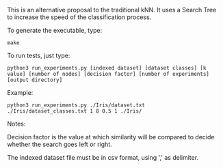 This is an alternative proposal to the traditional kNN. It uses a Search Tree to increase the speed of the classification process.

To generate the executable, type:

    make

To run tests, just type:
    
    python3 run_experiments.py [indexed dataset] [dataset classes] [k value] [number of nodes] [decision factor] [number of experiments] [output directory]
    
Example:

    python3 run_experiments.py ./Iris/dataset.txt ./Iris/dataset_classes.txt 1 8 0.5 1 ./Iris/
  
Notes:

  Decision factor is the value at which similarity will be compared to decide whether the search goes left or right.
  
  The indexed dataset file must be in csv format, using ',' as delimiter.
